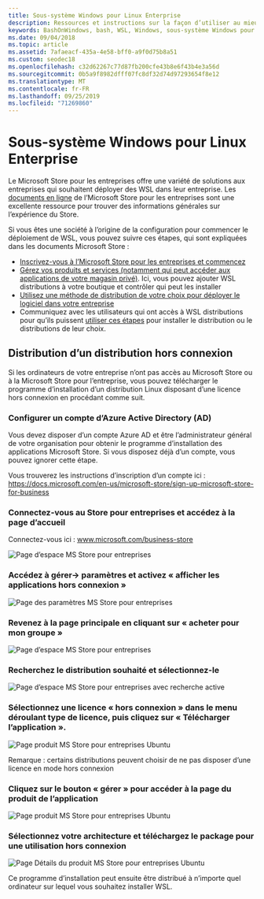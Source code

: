 ```yaml
---
title: Sous-système Windows pour Linux Enterprise
description: Ressources et instructions sur la façon d’utiliser au mieux le sous-système Windows pour Linux dans un environnement d’entreprise.
keywords: BashOnWindows, bash, WSL, Windows, sous-système Windows pour Linux, windowssubsystem, Ubuntu, Debian, SUSE, Windows 10, Enterprise, déploiement, hors connexion, empaquetage, stockage, distribution, installation, installation
ms.date: 09/04/2018
ms.topic: article
ms.assetid: 7afaeacf-435a-4e58-bff0-a9f0d75b8a51
ms.custom: seodec18
ms.openlocfilehash: c32d62267c77d87fb200cfe43b8e6f43b4e3a56d
ms.sourcegitcommit: 0b5a9f8982dfff07fc8df32d74d97293654f8e12
ms.translationtype: MT
ms.contentlocale: fr-FR
ms.lasthandoff: 09/25/2019
ms.locfileid: "71269860"
---
```

# <a name="windows-subsystem-for-linux-for-enterprise"></a>Sous-système Windows pour Linux Enterprise

Le Microsoft Store pour les entreprises offre une variété de solutions aux entreprises qui souhaitent déployer des WSL dans leur entreprise. Les [documents en ligne](https://docs.microsoft.com/en-us/microsoft-store/) de l’Microsoft Store pour les entreprises sont une excellente ressource pour trouver des informations générales sur l’expérience du Store.

Si vous êtes une société à l’origine de la configuration pour commencer le déploiement de WSL, vous pouvez suivre ces étapes, qui sont expliquées dans les documents Microsoft Store :

* [Inscrivez-vous à l’Microsoft Store pour les entreprises et commencez](https://docs.microsoft.com/en-us/microsoft-store/sign-up-microsoft-store-for-business-overview)
* [Gérez vos produits et services (notamment qui peut accéder aux applications de votre magasin privé)](https://docs.microsoft.com/en-us/microsoft-store/manage-apps-microsoft-store-for-business-overview). Ici, vous pouvez ajouter WSL distributions à votre boutique et contrôler qui peut les installer
* [Utilisez une méthode de distribution de votre choix pour déployer le logiciel dans votre entreprise](https://docs.microsoft.com/en-us/microsoft-store/distribute-apps-to-your-employees-microsoft-store-for-business)
* Communiquez avec les utilisateurs qui ont accès à WSL distributions pour qu’ils puissent [utiliser ces étapes](https://docs.microsoft.com/en-us/windows/wsl/install-win10) pour installer le distribution ou le distributions de leur choix. 

## <a name="how-to-distribute-a-distro-offline"></a>Distribution d’un distribution hors connexion

Si les ordinateurs de votre entreprise n’ont pas accès au Microsoft Store ou à la Microsoft Store pour l’entreprise, vous pouvez télécharger le programme d’installation d’un distribution Linux disposant d’une licence hors connexion en procédant comme suit. 

### <a name="set-up-an-azure-active-directory-ad-account"></a>Configurer un compte d’Azure Active Directory (AD) 

Vous devez disposer d’un compte Azure AD et être l’administrateur général de votre organisation pour obtenir le programme d’installation des applications Microsoft Store. Si vous disposez déjà d’un compte, vous pouvez ignorer cette étape.

Vous trouverez les instructions d’inscription d’un compte ici : https://docs.microsoft.com/en-us/microsoft-store/sign-up-microsoft-store-for-business

### <a name="sign-into-the-store-for-business-and-go-to-the-homepage"></a>Connectez-vous au Store pour entreprises et accédez à la page d’accueil
Connectez-vous ici : www.microsoft.com/business-store

![Page d’espace MS Store pour entreprises](media/offlineinstallscreens/1-screen.png)

### <a name="go-to-manage-settings-and-enable-show-offline-apps"></a>Accédez à gérer-> paramètres et activez « afficher les applications hors connexion »

![Page des paramètres MS Store pour entreprises](media/offlineinstallscreens/2-screen.png)

### <a name="go-back-to-the-main-page-by-clicking-shop-for-my-group"></a>Revenez à la page principale en cliquant sur « acheter pour mon groupe »

![Page d’espace MS Store pour entreprises](media/offlineinstallscreens/1-screen.png)

### <a name="search-for-your-desired-distro-and-select-it"></a>Recherchez le distribution souhaité et sélectionnez-le

![Page d’espace MS Store pour entreprises avec recherche active](media/offlineinstallscreens/3-screen.png)

### <a name="select-an-offline-license-in-the-license-type-dropdown-menu-and-click-get-the-app"></a>Sélectionnez une licence « hors connexion » dans le menu déroulant type de licence, puis cliquez sur « Télécharger l’application ».

![Page produit MS Store pour entreprises Ubuntu](media/offlineinstallscreens/4-screen.png)

Remarque : certains distributions peuvent choisir de ne pas disposer d’une licence en mode hors connexion

### <a name="click-the-manage-button-to-get-to-the-apps-product-page"></a>Cliquez sur le bouton « gérer » pour accéder à la page du produit de l’application

![Page produit MS Store pour entreprises Ubuntu](media/offlineinstallscreens/5-screen.png)

### <a name="select-your-architecture-and-download-the-package-for-offline-use"></a>Sélectionnez votre architecture et téléchargez le package pour une utilisation hors connexion

![Page Détails du produit MS Store pour entreprises Ubuntu](media/offlineinstallscreens/6-screen.png)

Ce programme d’installation peut ensuite être distribué à n’importe quel ordinateur sur lequel vous souhaitez installer WSL.